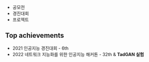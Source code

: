+ 공모전
+ 경진대회
+ 프로젝트

## Top achievements
+ 2021 인공지능 경진대회 - 6th
+ 2022 네트워크 지능화를 위한 인공지능 해커톤 - 32th & **TadGAN 실험**
